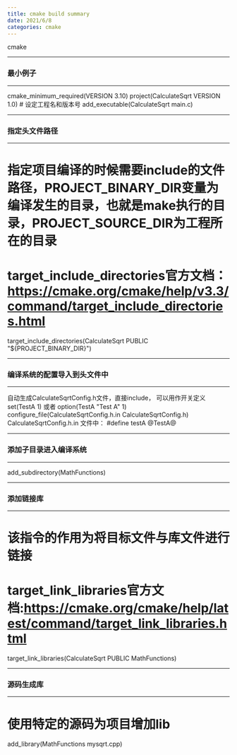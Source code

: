 ```yaml
---
title: cmake build summary 
date: 2021/6/8
categories: cmake 
---
```


cmake 

---
### 最小例子
---
cmake_minimum_required(VERSION 3.10)
project(CalculateSqrt VERSION 1.0) # 设定工程名和版本号
add_executable(CalculateSqrt main.c)

---
### 指定头文件路径
---
# 指定项目编译的时候需要include的文件路径，PROJECT_BINARY_DIR变量为编译发生的目录，也就是make执行的目录，PROJECT_SOURCE_DIR为工程所在的目录
# target_include_directories官方文档：https://cmake.org/cmake/help/v3.3/command/target_include_directories.html
target_include_directories(CalculateSqrt PUBLIC "${PROJECT_BINARY_DIR}")

---
### 编译系统的配置导入到头文件中
---
自动生成CalculateSqrtConfig.h文件，直接include， 可以用作开关定义
set(TestA 1) 或者  option(TestA "Test A" 1)
configure_file(CalculateSqrtConfig.h.in CalculateSqrtConfig.h)
CalculateSqrtConfig.h.in 文件中： 
#define testA  @TestA@

---
### 添加子目录进入编译系统
---
add_subdirectory(MathFunctions) 

---
### 添加链接库
---
# 该指令的作用为将目标文件与库文件进行链接 
# target_link_libraries官方文档:https://cmake.org/cmake/help/latest/command/target_link_libraries.html 
target_link_libraries(CalculateSqrt PUBLIC MathFunctions) 

---
### 源码生成库
---
# 使用特定的源码为项目增加lib 
add_library(MathFunctions mysqrt.cpp) 

